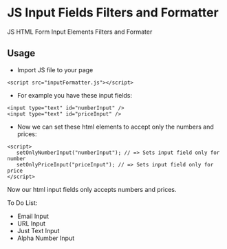# JS Input Fields Filters and Formatter
JS HTML Form Input Elements Filters and Formater

## Usage
* Import JS file to your page
```
<script src="inputFormatter.js"></script>
```

* For example you have these input fields:
```
<input type="text" id="numberInput" />
<input type="text" id="priceInput" />
```

* Now we can set these html elements to accept only the numbers and prices:
```
<script>
   setOnlyNumberInput("numberInput"); // => Sets input field only for number
   setOnlyPriceInput("priceInput"); // => Sets input field only for price
</script>
```

Now our html input fields only accepts numbers and prices.


To Do List:
* Email Input
* URL Input
* Just Text Input
* Alpha Number Input
